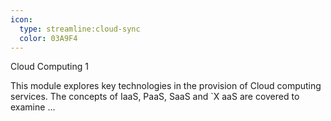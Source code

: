 ```yaml
---
icon:
  type: streamline:cloud-sync
  color: 03A9F4
---
```

Cloud Computing 1

This module explores key technologies in the provision of Cloud computing services. The concepts of IaaS, PaaS, SaaS and `X aaS are covered to examine ... 
